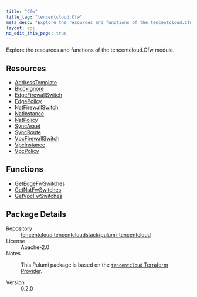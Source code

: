 ```yaml
---
title: "Cfw"
title_tag: "tencentcloud.Cfw"
meta_desc: "Explore the resources and functions of the tencentcloud.Cfw module."
layout: api
no_edit_this_page: true
---
```


<!-- WARNING: this file was generated by Pulumi Docs Generator. -->
<!-- Do not edit by hand unless you're certain you know what you are doing! -->

Explore the resources and functions of the tencentcloud.Cfw module.

<h2 id="resources">Resources</h2>
<ul class="api">
    <li><a href="addresstemplate/" title="AddressTemplate"><span class="api-symbol api-symbol--resource"></span>AddressTemplate</a></li>
    <li><a href="blockignore/" title="BlockIgnore"><span class="api-symbol api-symbol--resource"></span>BlockIgnore</a></li>
    <li><a href="edgefirewallswitch/" title="EdgeFirewallSwitch"><span class="api-symbol api-symbol--resource"></span>EdgeFirewallSwitch</a></li>
    <li><a href="edgepolicy/" title="EdgePolicy"><span class="api-symbol api-symbol--resource"></span>EdgePolicy</a></li>
    <li><a href="natfirewallswitch/" title="NatFirewallSwitch"><span class="api-symbol api-symbol--resource"></span>NatFirewallSwitch</a></li>
    <li><a href="natinstance/" title="NatInstance"><span class="api-symbol api-symbol--resource"></span>NatInstance</a></li>
    <li><a href="natpolicy/" title="NatPolicy"><span class="api-symbol api-symbol--resource"></span>NatPolicy</a></li>
    <li><a href="syncasset/" title="SyncAsset"><span class="api-symbol api-symbol--resource"></span>SyncAsset</a></li>
    <li><a href="syncroute/" title="SyncRoute"><span class="api-symbol api-symbol--resource"></span>SyncRoute</a></li>
    <li><a href="vpcfirewallswitch/" title="VpcFirewallSwitch"><span class="api-symbol api-symbol--resource"></span>VpcFirewallSwitch</a></li>
    <li><a href="vpcinstance/" title="VpcInstance"><span class="api-symbol api-symbol--resource"></span>VpcInstance</a></li>
    <li><a href="vpcpolicy/" title="VpcPolicy"><span class="api-symbol api-symbol--resource"></span>VpcPolicy</a></li>
</ul>

<h2 id="functions">Functions</h2>
<ul class="api">
    <li><a href="getedgefwswitches/" title="GetEdgeFwSwitches"><span class="api-symbol api-symbol--function"></span>GetEdgeFwSwitches</a></li>
    <li><a href="getnatfwswitches/" title="GetNatFwSwitches"><span class="api-symbol api-symbol--function"></span>GetNatFwSwitches</a></li>
    <li><a href="getvpcfwswitches/" title="GetVpcFwSwitches"><span class="api-symbol api-symbol--function"></span>GetVpcFwSwitches</a></li>
</ul>

<h2 id="package-details">Package Details</h2>
<dl class="package-details">
	<dt>Repository</dt>
	<dd><a href="https://github.com/tencentcloudstack/pulumi-tencentcloud">tencentcloud tencentcloudstack/pulumi-tencentcloud</a></dd>
	<dt>License</dt>
	<dd>Apache-2.0</dd>
	<dt>Notes</dt>
	<dd><p>This Pulumi package is based on the <a href="https://github.com/tencentcloudstack/terraform-provider-tencentcloud"><code>tencentcloud</code> Terraform Provider</a>.</p>
</dd>
	<dt>Version</dt>
	<dd>0.2.0</dd>
</dl>

